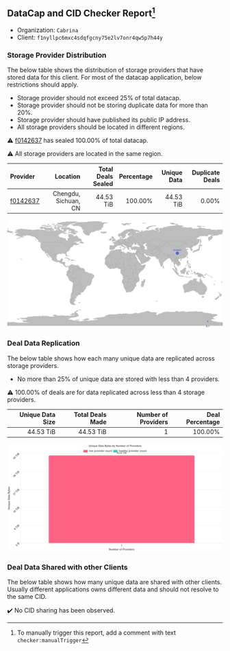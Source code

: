 ## DataCap and CID Checker Report[^1]
 - Organization: `Cabrina`
 - Client: `f1nyllpc6mxc4sdqfgcny75e2lv7onr4qw5p7h44y`
### Storage Provider Distribution
The below table shows the distribution of storage providers that have stored data for this client.
For most of the datacap application, below restrictions should apply.
 - Storage provider should not exceed 25% of total datacap.
 - Storage provider should not be storing duplicate data for more than 20%.
 - Storage provider should have published its public IP address.
 - All storage providers should be located in different regions.

⚠️ [f0142637](https://filfox.info/en/address/f0142637) has sealed 100.00% of total datacap.

⚠️ All storage providers are located in the same region.

| Provider                                            |             Location | Total Deals Sealed | Percentage | Unique Data | Duplicate Deals |
| :-------------------------------------------------- | -------------------: | -----------------: | ---------: | ----------: | --------------: |
| [f0142637](https://filfox.info/en/address/f0142637) | Chengdu, Sichuan, CN |          44.53 TiB |    100.00% |   44.53 TiB |           0.00% |

![Provider Distribution](https://raw.githubusercontent.com/data-preservation-programs/filplus-checker-assets/main/filecoin-project/filecoin-plus-large-datasets/issues/1146/1671006910798.png)
### Deal Data Replication
The below table shows how each many unique data are replicated across storage providers.
- No more than 25% of unique data are stored with less than 4 providers.

⚠️ 100.00% of deals are for data replicated across less than 4 storage providers.

| Unique Data Size | Total Deals Made | Number of Providers | Deal Percentage |
| ---------------: | ---------------: | ------------------: | --------------: |
|        44.53 TiB |        44.53 TiB |                   1 |         100.00% |

![Replication Distribution](https://raw.githubusercontent.com/data-preservation-programs/filplus-checker-assets/main/filecoin-project/filecoin-plus-large-datasets/issues/1146/1671006911526.png)
### Deal Data Shared with other Clients
The below table shows how many unique data are shared with other clients.
Usually different applications owns different data and should not resolve to the same CID.

✔️ No CID sharing has been observed.

[^1]: To manually trigger this report, add a comment with text `checker:manualTrigger`
